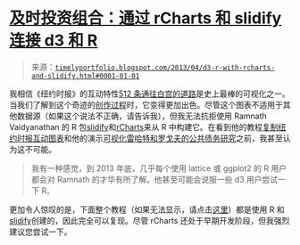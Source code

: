 <!--yml

category: 未分类

date: 2024-05-18 15:00:13

-->

# [及时投资组合：通过 rCharts 和 slidify 连接 d3 和 R](http://timelyportfolio.github.io/rCharts_512paths/)

> 来源：[`timelyportfolio.blogspot.com/2013/04/d3-r-with-rcharts-and-slidify.html#0001-01-01`](http://timelyportfolio.blogspot.com/2013/04/d3-r-with-rcharts-and-slidify.html#0001-01-01)

我相信《纽约时报》的互动特性[512 条通往白宫的道路](http://www.nytimes.com/interactive/2012/11/02/us/politics/paths-to-the-white-house.html?_r=0)是史上最棒的可视化之一。当我们了解到这个奇迹的[创作过程](http://chartsnthings.tumblr.com/post/35616801795/some-sketches-from-the-times-scenario-builder)时，它变得更加出色。尽管这个图表不适用于其他数据源（如果这个说法不正确，请告诉我），但我无法抗拒使用 Ramnath Vaidyanathan 的 R 包[slidify](http://slidify.org)和[rCharts](https://github.com/ramnathv/rCharts)来从 R 中构建它。在看到他的教程[复制纽约时报互动图表](http://ramnathv.github.io/rChartsNYT/)和他的演示[可视化雷哈特和罗戈夫的公共债务研究](http://glimmer.rstudio.com/ramnathv/rChartsRogoff/)之前，我甚至认为这不可能。

> 我有一种感觉，到 2013 年底，几乎每个使用 lattice 或 ggplot2 的 R 用户都会对 Ramnath 的才华有所了解。他甚至可能会说服一些 d3 用户尝试一下 R。

更加令人惊叹的是，下面整个教程（如果无法显示，请点击[这里](http://timelyportfolio.github.io/rCharts_512paths/)）都是使用 R 和[slidify](http://slidify.org)创建的，因此完全可以复现。尽管 rCharts 还处于早期开发阶段，但我强烈建议您尝试一下。
